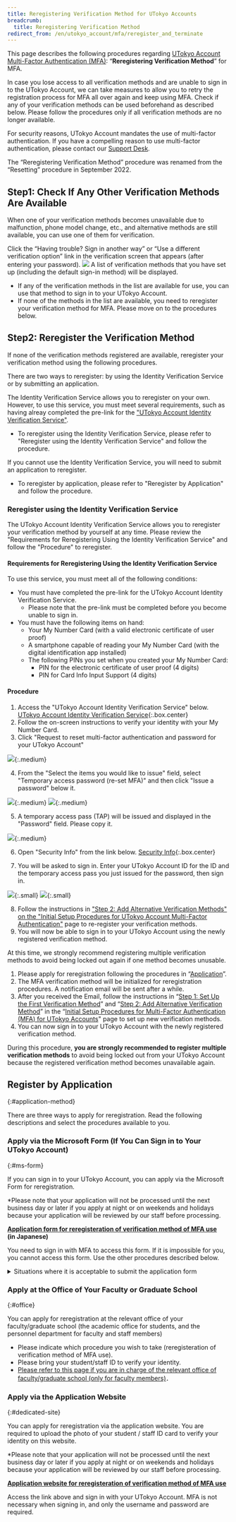 ```yaml
---
title: Reregistering Verification Method for UTokyo Accounts
breadcrumb:
  title: Reregistering Verification Method
redirect_from: /en/utokyo_account/mfa/reregister_and_terminate
---
```


This page describes the following procedures regarding [UTokyo Account Multi-Factor Authentication (MFA)](../): “**Reregistering Verification Method**” for MFA. 

In case you lose access to all verification methods and are unable to sign in to the UTokyo Account, we can take measures to allow you to retry the registration process for MFA all over again and keep using MFA. Check if any of your verification methods can be used beforehand as described below. Please follow the procedures only if all verification methods are no longer available.

For security reasons, UTokyo Account mandates the use of multi-factor authentication. If you have a compelling reason to use multi-factor authentication, please contact our [Support Desk](/en/support/email-form/).

The “Reregistering Verification Method” procedure was renamed from the “Resetting” procedure in September 2022.

## Step1: Check If Any Other Verification Methods Are Available

When one of your verification methods becomes unavailable due to malfunction, phone model change, etc., and alternative methods are still available, you can use one of them for verification.

Click the “Having trouble? Sign in another way” or “Use a different verification option” link in the verification screen that appears (after entering your password).
<img src="signin_with_another_method.png">
A list of verification methods that you have set up (including the default sign-in method) will be displayed.

- If any of the verification methods in the list are available for use, you can use that method to sign in to your UTokyo Account.
- If none of the methods in the list are available, you need to reregister your verification method for MFA. Please move on to the procedures below.

## Step2: Reregister the Verification Method

If none of the verification methods registered are available, reregister your verification method using the following procedures.

There are two ways to reregister: by using the Identity Verification Service or by submitting an application.

The Identity Verification Service allows you to reregister on your own. However, to use this service, you must meet several requirements, such as having alreay completed the pre-link for the ["UTokyo Account Identity Verification Service"](https://identification.adm.u-tokyo.ac.jp/verify/).
 - To reregister using the Identity Verification Service, please refer to "Reregister using the Identity Verification Service" and follow the procedure.

If you cannot use the Identity Verification Service, you will need to submit an application to reregister.
  - To reregister by application, please refer to "Reregister by Application" and follow the procedure.

### Reregister using the Identity Verification Service
The UTokyo Account Identity Verification Service allows you to reregister your verification method by yourself at any time. Please review the "Requirements for Reregistering Using the Identity Verification Service" and follow the "Procedure" to reregister.

#### Requirements for Reregistering Using the Identity Verification Service
To use this service, you must meet all of the following conditions:
  - You must have completed the pre-link for the UTokyo Account Identity Verification Service.
    - Please note that the pre-link must be completed before you become unable to sign in.
  - You must have the following items on hand:
    - Your My Number Card (with a valid electronic certificate of user proof)
    - A smartphone capable of reading your My Number Card (with the digital identification app installed)
    - The following PINs you set when you created your My Number Card:
      - PIN for the electronic certificate of user proof (4 digits)
      - PIN for Card Info Input Support (4 digits)

#### Procedure
1. Access the "UTokyo Account Identity Verification Service" below.
[UTokyo Account Identity Verification Service](https://identification.adm.u-tokyo.ac.jp/verify/){:.box.center}
2. Follow the on-screen instructions to verify your identity with your My Number Card.
3. Click "Request to reset multi-factor authentication and password for your UTokyo Account"

![](./myna-mfa-reset-button.jpg){:.medium}

4. From the "Select the items you would like to issue" field, select "Temporary access password (re-set MFA)" and then click "Issue a password" below it.

![](./myna-issue-temp-access-pass-select.jpg){:.medium}
![](./myna-issue-temp-access-pass-button.jpg){:.medium}

5. A temporary access pass (TAP) will be issued and displayed in the "Password" field. Please copy it.

![](./myna-copy-pass.jpg){:.medium}

6. Open "Security Info" from the link below.
[Security Info](https://mysignins.microsoft.com/security-info/){:.box.center}

7. You will be asked to sign in. Enter your UTokyo Account ID for the ID and the temporary access pass you just issued for the password, then sign in.

![](./myna-utac-login.png){:.small}
![](./myna-enter-temp-access-pass.png){:.small}

8. Follow the instructions in ["Step 2: Add Alternative Verification Methods" on the "Initial Setup Procedures for UTokyo Account Multi-Factor Authentication"](https://utelecon.adm.u-tokyo.ac.jp/en/utokyo_account/mfa/initial/) page to re-register your verification methods.
9. You will now be able to sign in to your UTokyo Account using the newly registered verification method.

At this time, we strongly recommend registering multiple verification methods to avoid being locked out again if one method becomes unusable.

1. Please apply for reregistration following the procedures in “[Application](#application-method)”.
1. The MFA verification method will be initialized for reregistration procedures. A notification email will be sent after a while.
1. After you received the Email, follow the instructions in “[Step 1: Set Up the First Verification Method](../initial/#first)” and “[Step 2: Add Alternative Verification Method](../initial/#alternative)” in the “[Initial Setup Procedures for Multi-Factor Authentication (MFA) for UTokyo Accounts](../initial/)" page to set up new verification methods.
1. You can now sign in to your UTokyo Account with the newly registered verification method.

During this procedure, **you are strongly recommended to register multiple verification methods** to avoid being locked out from your UTokyo Account because the registered verification method becomes unavailable again.

## Register by Application
{:#application-method}

There are three ways to apply for reregistration. Read the following descriptions and select the procedures available to you.

### Apply via the Microsoft Form (If You Can Sign in to Your UTokyo Account)
{:#ms-form}

If you can sign in to your UTokyo Account, you can apply via the Microsoft Form for reregistration.

*Please note that your application will not be processed until the next business day or later if you apply at night or on weekends and holidays because your application will be reviewed by our staff before processing.

<b class="box center">
<a href="https://forms.office.com/r/NS4sh40RjR">Application form for reregisteration of verification method of MFA use </a><br />(in Japanese)
</b>

You need to sign in with MFA to access this form. If it is impossible for you, you cannot access this form. Use the other procedures described below. 

<details>
    <summary>Situations where it is acceptable to submit the application form</summary>
    We assume that you can apply for the procedure via this form in the following cases.
    <ul>
        <li>
            If the trouble occurred during the initial setup of MFA and you need to reregister your verification method
            <ul>
                <li> It may be possible to sign in and access Microsoft Forms during the initial setup process, as MFA is not required for sign-in until Step 4 (Apply for MFA Use) of the initial setup.</li>
            </ul>
        </li>
    </ul>
</details>

### Apply at the Office of Your Faculty or Graduate School
{:#office}

You can apply for reregistration at the relevant office of your faculty/graduate school (the academic office for students, and the personnel department for faculty and staff members)

- Please indicate which procedure you wish to take (reregisteration of verification method of MFA use).
- Please bring your student/staff ID to verify your identity.
- [Please refer to this page if you are in charge of the relevant office of faculty/graduate school (only for faculty members)](https://univtokyo.sharepoint.com/sites/utokyoportal/wiki/d/MFA_Reset_Request.aspx)．

### Apply via the Application Website
{:#dedicated-site}

You can apply for reregistration via the application website. You are required to upload the photo of your student / staff ID card to verify your identity on this website.

*Please note that your application will not be processed until the next business day or later if you apply at night or on weekends and holidays because your application will be reviewed by our staff before processing.

<b class="box center">
<a href="https://identification.adm.u-tokyo.ac.jp/ident/">Application website for reregisteration of verification method of MFA use</a>
</b>

Access the link above and sign in with your UTokyo Account. MFA is not necessary when signing in, and only the username and password are required.
